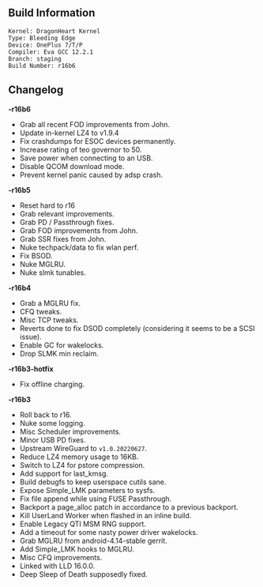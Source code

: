 ## Build Information
```
Kernel: DragonHeart Kernel
Type: Bleeding Edge
Device: OnePlus 7/T/P
Compiler: Eva GCC 12.2.1
Branch: staging
Build Number: r16b6
```
## Changelog
**-r16b6**

* Grab all recent FOD improvements from John.
* Update in-kernel LZ4 to v1.9.4
* Fix crashdumps for ESOC devices permanently.
* Increase rating of teo governor to 50.
* Save power when connecting to an USB.
* Disable QCOM download mode.
* Prevent kernel panic caused by adsp crash.

**-r16b5**

* Reset hard to r16
* Grab relevant improvements.
* Grab PD / Passthrough fixes.
* Grab FOD improvements from John.
* Grab SSR fixes from John.
* Nuke techpack/data to fix wlan perf.
* Fix BSOD.
* Nuke MGLRU.
* Nuke slmk tunables.

**-r16b4**

* Grab a MGLRU fix.
* CFQ tweaks.
* Misc TCP tweaks.
* Reverts done to fix DSOD completely (considering it seems to be a SCSI issue).
* Enable GC for wakelocks.
* Drop SLMK min reclaim.

**-r16b3-hotfix**

* Fix offline charging.

**-r16b3**

* Roll back to r16.
* Nuke some logging.
* Misc Scheduler improvements.
* Minor USB PD fixes.
* Upstream WireGuard to `v1.0.20220627`.
* Reduce LZ4 memory usage to 16KB.
* Switch to LZ4 for pstore compression.
* Add support for last_kmsg.
* Build debugfs to keep userspace cutils sane.
* Expose Simple_LMK parameters to sysfs.
* Fix file append while using FUSE Passthrough.
* Backport a page_alloc patch in accordance to a previous backport.
* Kill UserLand Worker when flashed in an inline build.
* Enable Legacy QTI MSM RNG support.
* Add a timeout for some nasty power driver wakelocks.
* Grab MGLRU from android-4.14-stable gerrit.
* Add Simple_LMK hooks to MGLRU.
* Misc CFQ improvements.
* Linked with LLD 16.0.0.
* Deep Sleep of Death supposedly fixed.
